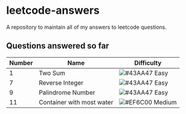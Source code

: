 # leetcode-answers
A repository to maintain all of my answers to leetcode questions.


## Questions answered so far
|  Number | Name | Difficulty
| --- | --- | --- |
| 1 | Two Sum| ![#43AA47](https://placehold.it/15/43AA47/000000?text=+) Easy|
| 7 | Reverse Integer | ![#43AA47](https://placehold.it/15/43AA47/000000?text=+) Easy|
| 9 | Palindrome Number | ![#43AA47](https://placehold.it/15/43AA47/000000?text=+) Easy|
| 11 | Container with most water | ![#EF6C00](https://placehold.it/15/EF6C00/000000?text=+) Medium|

